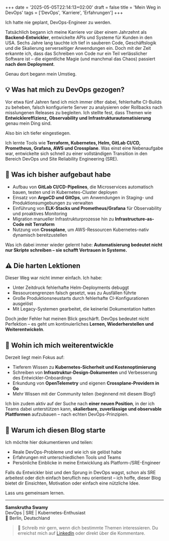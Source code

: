 +++
date = '2025-05-05T22:14:13+02:00'
draft = false
title = 'Mein Weg in DevOps'
tags = ['DevOps', 'Karriere', 'Erfahrungen']
+++

Ich hatte nie geplant, DevOps-Engineer zu werden.

Tatsächlich begann ich meine Karriere vor über einem Jahrzehnt als **Backend-Entwickler**, entwickelte APIs und Systeme für Kunden in den USA. Sechs Jahre lang tauchte ich tief in sauberen Code, Geschäftslogik und die Skalierung serverseitiger Anwendungen ein. Doch mit der Zeit erkannte ich, dass das Schreiben von Code nur ein Teil verlässlicher Software ist – die eigentliche Magie (und manchmal das Chaos) passiert **nach dem Deployment**.

Genau dort begann mein Umstieg.

## 💡 Was hat mich zu DevOps gezogen?

Vor etwa fünf Jahren fand ich mich immer öfter dabei, fehlerhafte CI-Builds zu beheben, falsch konfigurierte Server zu analysieren oder Rollbacks nach misslungenen Releases zu begleiten. Ich stellte fest, dass Themen wie **Entwicklereffizienz, Observability und Infrastrukturautomatisierung** genau mein Ding sind.

Also bin ich tiefer eingestiegen.

Ich lernte Tools wie **Terraform, Kubernetes, Helm, GitLab CI/CD, Prometheus, Grafana, AWS und Crossplane**. Was einst eine Nebenaufgabe war, entwickelte sich schnell zu einer vollständigen Transition in den Bereich DevOps und Site Reliability Engineering (SRE).

## 🔧 Was ich bisher aufgebaut habe

- Aufbau von **GitLab CI/CD-Pipelines**, die Microservices automatisch bauen, testen und in Kubernetes-Cluster deployen
- Einsatz von **ArgoCD und GitOps**, um Anwendungen in Staging- und Produktionsumgebungen zu verwalten
- Einführung von **ELK-Stacks und Prometheus/Grafana** für Observability und proaktives Monitoring
- Migration manueller Infrastrukturprozesse hin zu **Infrastructure-as-Code mit Terraform**
- Nutzung von **Crossplane**, um AWS-Ressourcen Kubernetes-nativ dynamisch bereitzustellen

Was ich dabei immer wieder gelernt habe: **Automatisierung bedeutet nicht nur Skripte schreiben – sie schafft Vertrauen in Systeme.**

## ⚠️ Die harten Lektionen

Dieser Weg war nicht immer einfach. Ich habe:

- Unter Zeitdruck fehlerhafte Helm-Deployments debuggt
- Ressourcengrenzen falsch gesetzt, was zu Ausfällen führte
- Große Produktionsneustarts durch fehlerhafte CI-Konfigurationen ausgelöst
- Mit Legacy-Systemen gearbeitet, die keinerlei Dokumentation hatten

Doch jeder Fehler hat meinen Blick geschärft. DevOps bedeutet nicht Perfektion – es geht um kontinuierliches **Lernen, Wiederherstellen und Weiterentwickeln**.

## 🌱 Wohin ich mich weiterentwickle

Derzeit liegt mein Fokus auf:

- Tieferem Wissen zu **Kubernetes-Sicherheit und Kostenoptimierung**
- Schreiben von **Infrastruktur-Design-Dokumenten** und Verbesserung des Entwickler-Onboardings
- Erkundung von **OpenTelemetry** und eigenen **Crossplane-Providern in Go**
- Mehr Wissen mit der Community teilen (beginnend mit diesem Blog!)

Ich bin zudem aktiv auf der Suche nach **einer neuen Position**, in der ich Teams dabei unterstützen kann, **skalierbare, zuverlässige und observable Plattformen** aufzubauen – nach echten DevOps-Prinzipien.

## 🙏 Warum ich diesen Blog starte

Ich möchte hier dokumentieren und teilen:
- Reale DevOps-Probleme und wie ich sie gelöst habe
- Erfahrungen mit unterschiedlichen Tools und Teams
- Persönliche Einblicke in meine Entwicklung als Platform-/SRE-Engineer

Falls du Entwickler bist und den Sprung in DevOps wagst, schon als SRE arbeitest oder dich einfach beruflich neu orientierst – ich hoffe, dieser Blog bietet dir Einsichten, Motivation oder einfach eine nützliche Idee.

Lass uns gemeinsam lernen.

---

**Samskrutha Swamy**  
DevOps | SRE | Kubernetes-Enthusiast  
📍 Berlin, Deutschland

> 💬 Schreib mir gern, wenn dich bestimmte Themen interessieren. Du erreichst mich auf [LinkedIn](https://www.linkedin.com/in/samskruth/) oder direkt über die Kommentare.
